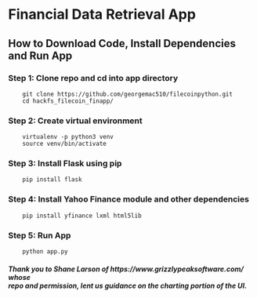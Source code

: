 <h1>Financial Data Retrieval App</h1>

<h2>How to Download Code, Install Dependencies and Run App</h2>

<h3>Step 1: Clone repo and cd into app directory</h3>

        git clone https://github.com/georgemac510/filecoinpython.git
        cd hackfs_filecoin_finapp/

<h3>Step 2: Create virtual environment</h3>

        virtualenv -p python3 venv
        source venv/bin/activate

<h3>Step 3: Install Flask using pip</h3>

        pip install flask

<h3>Step 4: Install Yahoo Finance module and other dependencies</h3>

        pip install yfinance lxml html5lib

<h3>Step 5: Run App</h3>

        python app.py


<h5>Thank you to Shane Larson of https://www.grizzlypeaksoftware.com/ whose <br>
repo and permission, lent us guidance on the charting portion of the UI.</h5>

